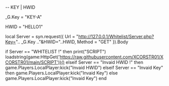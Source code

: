 -- KEY | HWID

_G.Key = "KEY-A"


HWID = "HELLO1"

local Server =  syn.request({
    Url = "http://127.0.0.1/Whitelist/Server.php?Key=".. _G.Key .."&HWID="..HWID,
    Method = "GET"
}).Body

if Server == "WHITELIST !" then
    print("SCRIPT")
    loadstring(game:HttpGet('https://raw.githubusercontent.com/XCORSTR01/XCORSTR01/main/SCRIPT'))()
elseif Server == "Invaid HWID !" then
    game.Players.LocalPlayer:kick("Invaid HWID")
elseif Server == "Invaid Key" then
    game.Players.LocalPlayer:kick("Invaid Key")
else
    game.Players.LocalPlayer:kick("Invaid Key")
end

